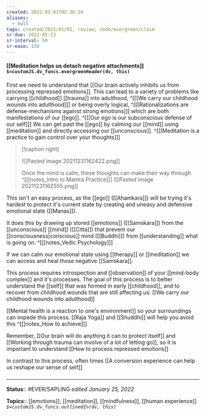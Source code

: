 ```yaml
---
created: 2022-01-01T02:36:24 
aliases:
  - null
tags: created/2022/01/01, review, node/evergreen/claim
sr-due: 2022-05-13
sr-interval: 50
sr-ease: 150
---
```


#### [[Meditation helps us detach negative attachments]] `$=customJS.dv_funcs.evergreenHeader(dv, this)`

First we need to understand that [[Our brain actively inhibits us from processing repressed emotions]].
This can lead to a variety of problems like carrying [[childhood]] [[trauma]] into adulthood,
^[[[We carry our childhood wounds into adulthood]]]
or being overly logical, 
^[[[Rationalizations are defense-mechanisms against strong emotions]]]
which are both manifestations of our [[ego]].
^[[[Our ego is our subconscious defense of our self]]]
We can get past the [[ego]] by calming our [[mind]] using [[meditation]] and directly accessing our [[unconscious]].
^[[[Meditation is a practice to gain control over your thoughts]]]

> [!caption right]
> 
> ![[Pasted image 20211231162422.png]]
> 
> Once the mind is calm, these thoughts can make their way through
> ^[[[notes_Intro to Mantra Practice]]]
>  ![[Pasted image 20211231162555.png]]

This isn't an easy process, as the [[ego]] ([[Ahamkara]]) will be trying it's hardest to protect it's current state by creating and uneasy and defensive emotional state ([[Manas]]).

It does this by drawing up stored [[emotions]] ([[Samskara]])
from the [[unconscious]] [[mind]] ([[Citta]])
that prevent our [[consciousness|conscious]] mind ([[Buddhi]]) 
from [[understanding]] what is going on.
^[[[notes_Vedic Psychology]]]

If we can calm our emotional state using [[therapy]] or [[meditation]] we can access and heal those negative [[Samskara]]. 

This process requires introspection and [[observation]] of your [[mind-body complex]] and it's processes.
The goal of this process is to better understand the [[self]] that was formed in early [[childhood]], and to recover from childhood wounds that are still affecting us: 
[[We carry our childhood wounds into adulthood]]

[[Mental health is a reaction to one's environment]] so your surroundings can impede this process. [[Raja Yoga]] and [[Shuddhi]] will help you avoid this 
^[[[notes_How to achieve]]]

Remember, [[Our brain will do anything it can to protect itself]]
and [[Working through trauma can involve of a lot of letting go]],
so it is important to understand
[[How to process repressed emotions]]

In contrast to this process, often times [[A conversion experience can help us reshape our sense of self]]
 

### <hr class="footnote"/>

**Status**:: #EVER/SAPLING 
*edited January 25, 2022*

**Topics**:: [[emotions]], [[meditation]], [[mindfulness]], [[human experience]]
*`$=customJS.dv_funcs.outlinedIn(dv, this)`*
